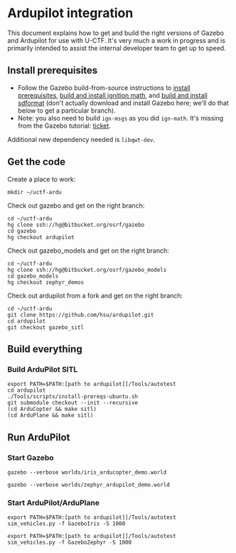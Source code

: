 # Ardupilot integration

This document explains how to get and build the right versions of Gazebo and Ardupilot for use with U-CTF.
It's very much a work in progress and is primarily intended to assist the internal developer team to get up to speed.

## Install prerequisites

* Follow the Gazebo build-from-source instructions to [install prerequisites](http://gazebosim.org/tutorials?tut=install_from_source&cat=install#InstallRequiredDependencies), [build and install ignition math](http://gazebosim.org/tutorials?tut=install_from_source&cat=install#BuildAndInstallignitionmath), and [build and install sdformat](http://gazebosim.org/tutorials?tut=install_from_source&cat=install#BuildAndInstallSDFormat) (don't actually download and install Gazebo here; we'll do that below to get a particular branch).
* Note: you also need to build `ign-msgs` as you did `ign-math`. It's missing from the Gazebo tutorial: [ticket](https://bitbucket.org/osrf/gazebo_tutorials/issues/66/add-ign-msgs-to-build-from-source).

Additional new dependency needed is `libqwt-dev`.

## Get the code

Create a place to work:
~~~
mkdir ~/uctf-ardu
~~~

Check out gazebo and get on the right branch:
~~~
cd ~/uctf-ardu
hg clone ssh://hg@bitbucket.org/osrf/gazebo
cd gazebo
hg checkout ardupilot
~~~

Check out gazebo_models and get on the right branch:
~~~
cd ~/uctf-ardu
hg clone ssh://hg@bitbucket.org/osrf/gazebo_models
cd gazebo_models
hg checkout zephyr_demos
~~~

Check out ardupilot from a fork and get on the right branch:
~~~
cd ~/uctf-ardu
git clone https://github.com/hsu/ardupilot.git
cd ardupilot
git checkout gazebo_sitl
~~~

## Build everything

### Build ArduPilot SITL

~~~
export PATH=$PATH:[path to ardupilot]]/Tools/autotest
cd ardupilot
./Tools/scripts/install-prereqs-ubuntu.sh
git submodule checkout --init --recursive
(cd ArduCopter && make sitl)
(cd ArduPlane && make sitl)
~~~

## Run ArduPilot

### Start Gazebo

~~~
gazebo --verbose worlds/iris_arducopter_demo.world
~~~

~~~
gazebo --verbose worlds/zephyr_ardupilot_demo.world
~~~


### Start ArduPilot/ArduPlane

~~~
export PATH=$PATH:[path to ardupilot]]/Tools/autotest
sim_vehicles.py -f GazeboIris -S 1000
~~~

~~~
export PATH=$PATH:[path to ardupilot]]/Tools/autotest
sim_vehicles.py -f GazeboZephyr -S 1000
~~~


